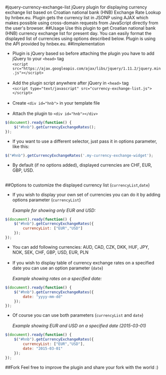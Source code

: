 #jquery-currency-exchange-list
jQuery plugin for displaying currency exchange list based on Croatian national bank (HNB) Exchange Rate Lookup by hnbex.eu. Plugin gets the currency list in JSONP using AJAX which makes possible using cross-domain requests from JavaScript directly from the user's browser.
##Usage
Use this plugin to get Croatian national bank (HNB) currency exchange list for present day. You can easily format the displayed list of currencies using options described below. Plugin is using the API provided by hnbex.eu.
##Implementation
* Plugin is jQuery based so before attaching the plugin you have to add jQuery to your `<head>` tag<br>`<script src="https://ajax.googleapis.com/ajax/libs/jquery/1.11.2/jquery.min.js"></script>`<br><br>
* Add the plugin script anywhere after jQuery in `<head>` tag<br>`<script type="text/javascript" src="currency-exchange-list.js"></script>`<br><br>
* Create `<div id="hnb">` in your template file<br><br>
* Attach the plugin to `<div id="hnb"></div>`
```javascript
$(document).ready(function() {
	$("#hnb").getCurrencyExchangeRates();
});
```
* If you want to use a different selector, just pass it in options parameter, like this: 
```javascript 
$("#hnb").getCurrencyExchangeRates('.my-currency-exchange-widget');
```
* By default (if no options added), displayed currencies are CHF, EUR, GBP, USD.<br><br>

##Options to customize the displayed currency list (`currencyList`,`date`)

* If you wish to display your own set of currencies you can do it by adding options parameter (`currencyList`) <br><br>_Example for showing only EUR and USD:_<br>
```javascript
$(document).ready(function() {
	$("#hnb").getCurrencyExchangeRates({
		currencyList: ["EUR","USD"]
	});
});
```
* You can add following currencies: AUD, CAD, CZK, DKK, HUF, JPY, NOK, SEK, CHF, GBP, USD, EUR, PLN<br><br>
* If you wish to display table of currency exchange rates on a specified date you can use an option parameter (`date`)<br><br>_Example showing rates on a specified date:_<br>
```javascript
$(document).ready(function() {
	$("#hnb").getCurrencyExchangeRates({
		date: "yyyy-mm-dd"
	});
});
```
* Of course you can use both parameters (`currencyList` and `date`)<br><br>
_Example showing EUR and USD on a specified date (2015-03-01)_<br>
```javascript
$(document).ready(function() {
	$("#hnb").getCurrencyExchangeRates({
		currencyList: ["EUR","USD"],
		date: "2015-03-01"
	});
});
```

##Fork
Feel free to improve the plugin and share your fork with the world :)
